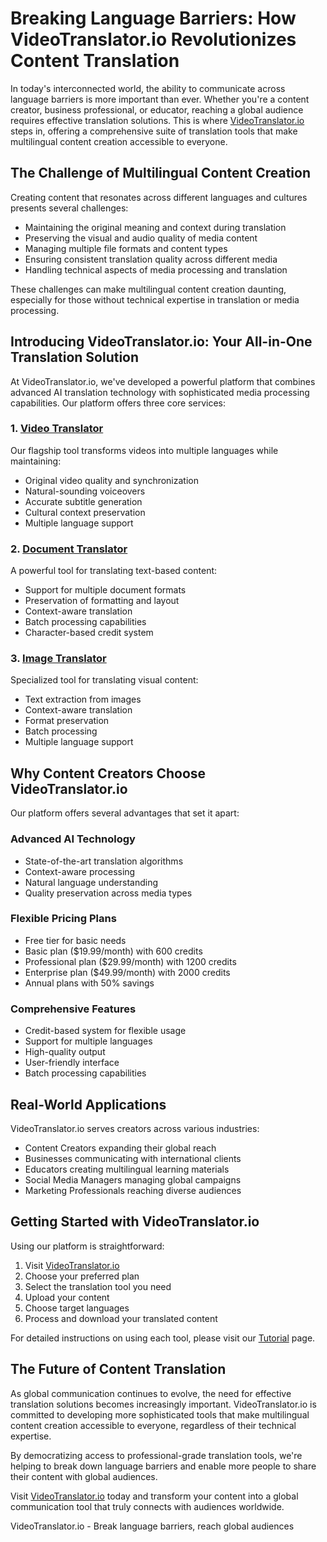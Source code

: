 # Breaking Language Barriers: How VideoTranslator.io Revolutionizes Content Translation

In today's interconnected world, the ability to communicate across language barriers is more important than ever. Whether you're a content creator, business professional, or educator, reaching a global audience requires effective translation solutions. This is where [VideoTranslator.io](https://videotranslator.io/) steps in, offering a comprehensive suite of translation tools that make multilingual content creation accessible to everyone.

## The Challenge of Multilingual Content Creation

Creating content that resonates across different languages and cultures presents several challenges:

- Maintaining the original meaning and context during translation
- Preserving the visual and audio quality of media content
- Managing multiple file formats and content types
- Ensuring consistent translation quality across different media
- Handling technical aspects of media processing and translation

These challenges can make multilingual content creation daunting, especially for those without technical expertise in translation or media processing.

## Introducing VideoTranslator.io: Your All-in-One Translation Solution

At VideoTranslator.io, we've developed a powerful platform that combines advanced AI translation technology with sophisticated media processing capabilities. Our platform offers three core services:

### 1. [Video Translator](https://videotranslator.io/video-translator)
Our flagship tool transforms videos into multiple languages while maintaining:
- Original video quality and synchronization
- Natural-sounding voiceovers
- Accurate subtitle generation
- Cultural context preservation
- Multiple language support

### 2. [Document Translator](https://videotranslator.io/document-translator)
A powerful tool for translating text-based content:
- Support for multiple document formats
- Preservation of formatting and layout
- Context-aware translation
- Batch processing capabilities
- Character-based credit system

### 3. [Image Translator](https://videotranslator.io/image-translator)
Specialized tool for translating visual content:
- Text extraction from images
- Context-aware translation
- Format preservation
- Batch processing
- Multiple language support

## Why Content Creators Choose VideoTranslator.io

Our platform offers several advantages that set it apart:

### Advanced AI Technology
- State-of-the-art translation algorithms
- Context-aware processing
- Natural language understanding
- Quality preservation across media types

### Flexible Pricing Plans
- Free tier for basic needs
- Basic plan ($19.99/month) with 600 credits
- Professional plan ($29.99/month) with 1200 credits
- Enterprise plan ($49.99/month) with 2000 credits
- Annual plans with 50% savings

### Comprehensive Features
- Credit-based system for flexible usage
- Support for multiple languages
- High-quality output
- User-friendly interface
- Batch processing capabilities

## Real-World Applications

VideoTranslator.io serves creators across various industries:

- Content Creators expanding their global reach
- Businesses communicating with international clients
- Educators creating multilingual learning materials
- Social Media Managers managing global campaigns
- Marketing Professionals reaching diverse audiences

## Getting Started with VideoTranslator.io

Using our platform is straightforward:

1. Visit [VideoTranslator.io](https://videotranslator.io/)
2. Choose your preferred plan
3. Select the translation tool you need
4. Upload your content
5. Choose target languages
6. Process and download your translated content

For detailed instructions on using each tool, please visit our [Tutorial](https://videotranslator.io/tutorial) page.

## The Future of Content Translation

As global communication continues to evolve, the need for effective translation solutions becomes increasingly important. VideoTranslator.io is committed to developing more sophisticated tools that make multilingual content creation accessible to everyone, regardless of their technical expertise.

By democratizing access to professional-grade translation tools, we're helping to break down language barriers and enable more people to share their content with global audiences.

Visit [VideoTranslator.io](https://videotranslator.io/) today and transform your content into a global communication tool that truly connects with audiences worldwide.

VideoTranslator.io - Break language barriers, reach global audiences
